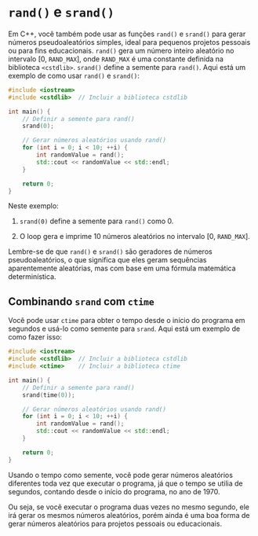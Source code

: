 # `rand()` e `srand()`

<!-- toc -->
<!-- toc -->

Em C++, você também pode usar as funções `rand()` e `srand()` para gerar números pseudoaleatórios simples, ideal para pequenos projetos pessoais ou para fins educacionais. `rand()` gera um número inteiro aleatório no intervalo [0, `RAND_MAX`], onde `RAND_MAX` é uma constante definida na biblioteca `<cstdlib>`. `srand()` define a semente para `rand()`. Aqui está um exemplo de como usar `rand()` e `srand()`:

```cpp
#include <iostream>
#include <cstdlib>  // Incluir a biblioteca cstdlib

int main() {
    // Definir a semente para rand()
    srand(0);

    // Gerar números aleatórios usando rand()
    for (int i = 0; i < 10; ++i) {
        int randomValue = rand();
        std::cout << randomValue << std::endl;
    }

    return 0;
}
```

Neste exemplo:

1. `srand(0)` define a semente para `rand()` como 0.

2. O loop gera e imprime 10 números aleatórios no intervalo [0, `RAND_MAX`].

Lembre-se de que `rand()` e `srand()` são geradores de números pseudoaleatórios, o que significa que eles geram sequências aparentemente aleatórias, mas com base em uma fórmula matemática determinística.

## Combinando `srand` com `ctime`

Você pode usar `ctime` para obter o tempo desde o início do programa em segundos e usá-lo como semente para `srand`. Aqui está um exemplo de como fazer isso:

```cpp
#include <iostream>
#include <cstdlib>  // Incluir a biblioteca cstdlib
#include <ctime>    // Incluir a biblioteca ctime

int main() {
    // Definir a semente para rand()
    srand(time(0));

    // Gerar números aleatórios usando rand()
    for (int i = 0; i < 10; ++i) {
        int randomValue = rand();
        std::cout << randomValue << std::endl;
    }

    return 0;
}
```

Usando o tempo como semente, você pode gerar números aleatórios diferentes toda vez que executar o programa, já que o tempo se utilia de segundos, contando desde o início do programa, no ano de 1970.

Ou seja, se você executar o programa duas vezes no mesmo segundo, ele irá gerar os mesmos números aleatórios, porém ainda é uma boa forma de gerar números aleatórios para projetos pessoais ou educacionais.
